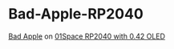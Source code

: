 # Bad-Apple-RP2040
[Bad Apple](https://www.nicovideo.jp/watch/sm8628149) on [01Space RP2040 with 0.42 OLED](https://github.com/01Space/RP2040-0.42LCD)


